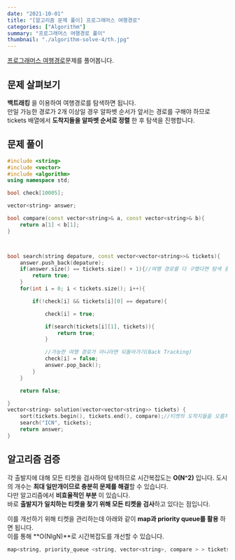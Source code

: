 ```yaml
---
date: "2021-10-01"
title: "[알고리즘 문제 풀이] 프로그래머스 여행경로"
categories: ["Algorithm"]
summary: "프로그래머스 여행경로 풀이"
thumbnail: "./algorithm-solve-4/th.jpg"
---
```


[프로그래머스 여행경로](https://programmers.co.kr/learn/courses/30/lessons/43164)문제를 풀어봅니다.

## 문제 살펴보기

**백트래킹** 을 이용하여 여행경로를 탐색하면 됩니다.  
만일 가능한 경로가 2개 이상일 경우 알파벳 순서가 앞서는 경로를 구해야 하므로 tickets 배열에서 **도착지들을 알파벳 순서로 정렬** 한 후 탐색을 진행합니다.

## 문제 풀이

```cpp
#include <string>
#include <vector>
#include <algorithm>
using namespace std;

bool check[10005];

vector<string> answer;

bool compare(const vector<string>& a, const vector<string>& b){
    return a[1] < b[1];
}



bool search(string depature, const vector<vector<string>>& tickets){
    answer.push_back(depature);
    if(answer.size() == tickets.size() + 1){//여행 경로를 다 구했다면 탐색 종료
        return true;
    }
    for(int i = 0; i < tickets.size(); i++){

        if(!check[i] && tickets[i][0] == depature){

            check[i] = true;

            if(search(tickets[i][1], tickets)){
                return true;
            }

            //가능한 여행 경로가 아니라면 되돌아가기(Back Tracking)
            check[i] = false;
            answer.pop_back();
        }
    }

    return false;

}
vector<string> solution(vector<vector<string>> tickets) {
    sort(tickets.begin(), tickets.end(), compare);//티켓의 도착지들을 오름차순으로 정렬
    search("ICN", tickets);
    return answer;
}
```

## 알고리즘 검증

각 출발지에 대해 모든 티켓을 검사하여 탐색하므로 시간복잡도는 **O(N^2)** 입니다.
도시의 개수는 **최대 일만개이므로 충분히 문제를 해결**할 수 있습니다.  
다만 알고리즘에서 **비효율적인 부분** 이 있습니다.  
바로 **출발지가 일치하는 티켓을 찾기 위해 모든 티켓을 검사**하고 있다는 점입니다.

이를 개선하기 위해 티켓을 관리하는데 아래와 같이 **map과 priority queue를 활용** 하면 됩니다.  
이를 통해 **O(NlgN)**로 시간복잡도를 개선할 수 있습니다.

```cpp
map<string, priority_queue <string, vector<string>, compare > > tickets;
```
